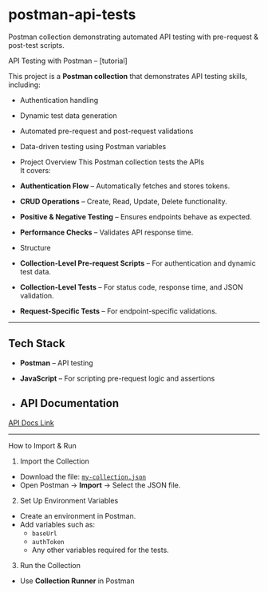 # postman-api-tests
Postman collection demonstrating automated API testing with pre-request &amp; post-test scripts.

API Testing with Postman – [tutorial]

This project is a **Postman collection** that demonstrates API testing skills, including:
- Authentication handling
- Dynamic test data generation
- Automated pre-request and post-request validations
- Data-driven testing using Postman variables

- Project Overview
This Postman collection tests the APIs  
It covers:
- **Authentication Flow** – Automatically fetches and stores tokens.
- **CRUD Operations** – Create, Read, Update, Delete functionality.
- **Positive & Negative Testing** – Ensures endpoints behave as expected.
- **Performance Checks** – Validates API response time.

- Structure
- **Collection-Level Pre-request Scripts** – For authentication and dynamic test data.
- **Collection-Level Tests** – For status code, response time, and JSON validation.
- **Request-Specific Tests** – For endpoint-specific validations.

---

## Tech Stack
- **Postman** – API testing
- **JavaScript** – For scripting pre-request logic and assertions

- ## API Documentation  
[API Docs Link](https://automationexercise.com/api_list)

---

 How to Import & Run
1. Import the Collection
- Download the file: [`my-collection.json`](.[/my-collection.json](https://github.com/a-ndi/postman-api-tests/blob/main/New%20Test%20Collection.postman_collection.json)) 
- Open Postman → **Import** → Select the JSON file.

2. Set Up Environment Variables
- Create an environment in Postman.
- Add variables such as:
  - `baseUrl`
  - `authToken`
  - Any other variables required for the tests.

3. Run the Collection
- Use **Collection Runner** in Postman  

